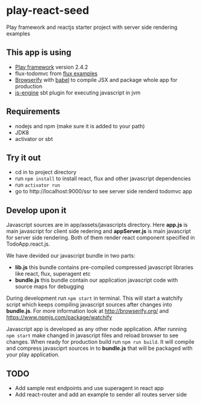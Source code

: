 # play-react-seed
Play framework and reactjs starter project with server side rendering examples

## This app is using
- [Play framework](https://www.playframework.com/) version 2.4.2
- flux-todomvc from [flux examples](https://github.com/facebook/flux/tree/master/examples/flux-todomvc)
- [Browserify](http://browserify.org/) with [babel](http://babeljs.io/) to compile JSX and package whole app for production
- [js-engine](https://github.com/typesafehub/js-engine) sbt plugin for executing javascript in jvm


## Requirements
- nodejs and npm (make sure it is added to your path)
- JDK8
- activator or sbt


## Try it out
- cd in to project directory
- run ```npm install``` to install react, flux and other javascript dependencies
- run ```activator run```
- go to http://localhost:9000/ssr to see server side renderd todomvc app


## Develop upon it

Javascript sources are in app/assets/javascripts directory. Here **app.js** is main javascript for client side redering and **appServer.js** is main javascript for server side rendering. Both of them render react component specified in TodoApp.react.js.

We have devided our javascript bundle in two parts:
  - **lib.js** this bundle contains pre-compiled compressed javascript libraries like react, flux, superagent etc
  - **bundle.js** this bundle contain our application javascript code with source maps for debugging

During development run ```npm start``` in terminal. This will start a watchify script which keeps compiling javascript sources after changes into **bundle.js**. For more information look at http://browserify.org/ and https://www.npmjs.com/package/watchify

Javascript app is developed as any other node application. After running ```npm start``` make changed in javascript files and reload browser to see changes. When ready for production build run ```npm run build```. It will compile and compress javasciprt sources in to **bundle.js** that will be packaged with your play application.


## TODO
- Add sample rest endpoints and use superagent in react app
- Add react-router and add an example to sender all routes server side